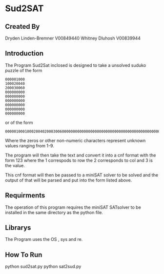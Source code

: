 Sud2SAT 
=============

Created By
-------------

Dryden Linden-Bremner V00849440
Whitney Dluhosh  V00839944


Introduction 
------------

The Program Sud2Sat inclosed is designed to take a unsolved suduko puzzle of the form 

    000001000
    100020040
    200030060
    000000000
    000000000
    000000000
    000000000
    000000000
    000000000

or of the form 

    000001000100020040200030060000000000000000000000000000000000000000000000000000000

Where the zeros or other non-numeric characters represent unknown values ranging from 1-9. 

The program will then take the text and convert it into a cnf format with the form 123 where the 1 correspods to row the 2 corresponds to col and 3 is the value. 

This cnf format will then be passed to a miniSAT solver to be solved and the output of that will be parsed and put into the form listed above.

Requirments
------------

The operation of this program requires the miniSAT SATsolver to be installed in the same directory as the python file.

Librarys 
--------- 
The Program uses the OS , sys and re. 

How To Run 
----------

python sud2sat.py <inputfile> 
python sat2sud.py <cnfinputfile>






